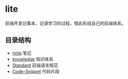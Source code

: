 # lite

前端开发记事本，记录学习的过程，借此形成自己的前端体系。


## 目录结构

- [note](note) 笔记
- [knowledge](knowledge) 知识体系
- [Standard](Standard) 前端语言规范
- [Code-Snippet](Code-Snippet) 代码片段
